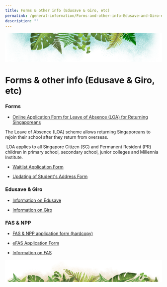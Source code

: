 ```yaml
---
title: Forms & other info (Edusave & Giro, etc)
permalink: /general-information/Forms-and-other-info-Edusave-and-Giro-etc/
description: ""
---
```

![](/images/Banner.png)

# Forms & other info (Edusave & Giro, etc)

### Forms


* [Online Application Form for Leave of Absence (LOA) for Returning Singaporeans](https://form.gov.sg/60c16dbf08be5f0012bbaf06)  

The Leave of Absence (LOA) scheme allows returning Singaporeans to rejoin their school after they return from overseas. 

 LOA applies to all Singapore Citizen (SC) and Permanent Resident (PR) children in primary school, secondary school, junior colleges and Millennia Institute.
 
 
* [Waitlist Application Form](/files/Waitlist%20Application%20Form.pdf)

* [Updating of Student's Address Form](https://drive.google.com/file/d/1T4O2gAddN0zS3u0eMhB4fILAriz7EYO7/view)


### Edusave & Giro

* [Information on Edusave](/files/Information%20on%20Edusave.pdf)

* [Information on Giro](/files/Information%20on%20GIRO.pdf)

### FAS & NPP

  
* [FAS & NPP application form (hardcopy)](https://drive.google.com/drive/folders/15UKO8IA7yUeUBgoJlPmoo_gtFKvdoF09?usp=sharing)  
* [eFAS Application Form](https://form.gov.sg/632432ba67747a0011d4a0cc)  
  
* [Information on FAS](https://www.moe.gov.sg/financial-matters/financial-assistance)

![](/images/bg-bottom.png)
